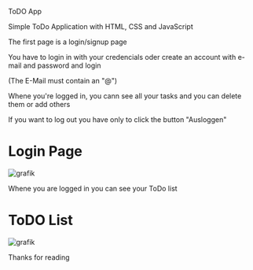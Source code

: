 ToDO App


Simple ToDo Application with HTML, CSS and JavaScript


The first page is a login/signup page

You have to login in with your credencials oder create an account with e-mail and password and login

(The E-Mail must contain an "@")


Whene you're logged in, you cann see all your tasks and you can delete them or add others

If you want to log out you have only to click the button "Ausloggen"


<h1>Login Page</h1>

![grafik](https://user-images.githubusercontent.com/78086708/152537435-69e4a646-1f1d-4b36-8951-d85a0814b530.png)



Whene you are logged in you can see your ToDo list


<h1>ToDO List</h1>

![grafik](https://user-images.githubusercontent.com/78086708/152552290-039eb8b3-8938-4845-a08c-91364415a791.png)


Thanks for reading
